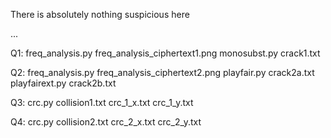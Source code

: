 There is absolutely nothing suspicious here

...

Q1:
freq_analysis.py
freq_analysis_ciphertext1.png
monosubst.py
crack1.txt

Q2:
freq_analysis.py
freq_analysis_ciphertext2.png
playfair.py
crack2a.txt
playfairext.py
crack2b.txt

Q3:
crc.py
collision1.txt
crc_1_x.txt
crc_1_y.txt

Q4:
crc.py
collision2.txt
crc_2_x.txt
crc_2_y.txt

